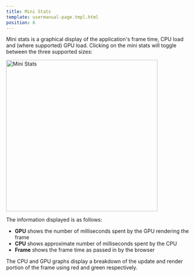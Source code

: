 ```yaml
---
title: Mini Stats
template: usermanual-page.tmpl.html
position: 6
---
```


Mini stats is a graphical display of the application's frame time, CPU load and (where supported) GPU load. Clicking on the mini stats will toggle between the three supported sizes:

<img alt="Mini Stats" width="411" src="/images/user-manual/optimization/mini-stats/mini-stats.gif" />

The information displayed is as follows:

* **GPU** shows the number of milliseconds spent by the GPU rendering the frame
* **CPU** shows approximate number of milliseconds spent by the CPU
* **Frame** shows the frame time as passed in by the browser

The CPU and GPU graphs display a breakdown of the update and render portion of the frame using red and green respectively.
